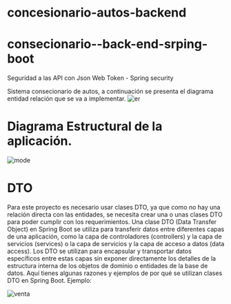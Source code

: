 # concesionario-autos-backend
# consecionario--back-end-srping-boot
Seguridad a las API con Json Web Token - Spring security 

Sistema consecionario de autos, a continuación se presenta el diagrama entidad relación que se va a implementar.
![er](https://github.com/JhonZambranoM/consecionario--back-end-srping-boot/assets/75482142/88c873da-5cfe-41c5-b954-1d19e955a9f5)

# Diagrama Estructural de la aplicación.

![mode](https://github.com/JhonZambranoM/consecionario--back-end-srping-boot/assets/75482142/a9155726-a7eb-4315-b23d-54809319d349)

# DTO
Para este proyecto es necesario usar clases DTO, ya que como no hay una relación directa con las entidades, se necesita crear una o unas clases DTO para poder cumplir con los requerimientos.
Una clase DTO (Data Transfer Object) en Spring Boot se utiliza para transferir datos entre diferentes capas de una aplicación, como la capa de controladores (controllers) y la capa de servicios (services) o la capa de servicios y la capa de acceso a datos (data access). Los DTO se utilizan para encapsular y transportar datos específicos entre estas capas sin exponer directamente los detalles de la estructura interna de los objetos de dominio o entidades de la base de datos. Aquí tienes algunas razones y ejemplos de por qué se utilizan clases DTO en Spring Boot. Ejemplo:

![venta](https://github.com/jhonZambrano1999/backend-autos-springboot/assets/79710173/f209654c-82c8-4eeb-96ed-6348b487d459)
